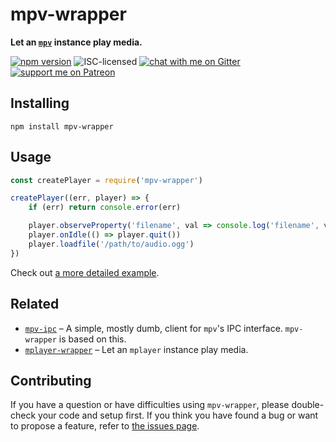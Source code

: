 # mpv-wrapper

**Let an [`mpv`](https://mpv.io/) instance play media.**

[![npm version](https://img.shields.io/npm/v/mpv-wrapper.svg)](https://www.npmjs.com/package/mpv-wrapper)
![ISC-licensed](https://img.shields.io/github/license/derhuerst/mpv-wrapper.svg)
[![chat with me on Gitter](https://img.shields.io/badge/chat%20with%20me-on%20gitter-512e92.svg)](https://gitter.im/derhuerst)
[![support me on Patreon](https://img.shields.io/badge/support%20me-on%20patreon-fa7664.svg)](https://patreon.com/derhuerst)


## Installing

```shell
npm install mpv-wrapper
```


## Usage

```js
const createPlayer = require('mpv-wrapper')

createPlayer((err, player) => {
	if (err) return console.error(err)

	player.observeProperty('filename', val => console.log('filename', val))
	player.onIdle(() => player.quit())
	player.loadfile('/path/to/audio.ogg')
})
```

Check out [a more detailed example](example/index.js).


## Related

- [`mpv-ipc`](https://github.com/Shizmob/mpv-ipc.js) – A simple, mostly dumb, client for `mpv`'s IPC interface. `mpv-wrapper` is based on this.
- [`mplayer-wrapper`](https://github.com/derhuerst/mplayer-wrapper) – Let an `mplayer` instance play media.


## Contributing

If you have a question or have difficulties using `mpv-wrapper`, please double-check your code and setup first. If you think you have found a bug or want to propose a feature, refer to [the issues page](https://github.com/derhuerst/mpv-wrapper/issues).
